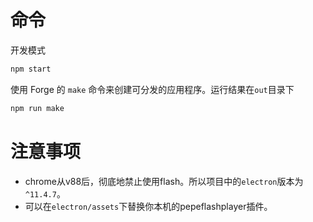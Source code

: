 # 命令
开发模式
``` bash
npm start
```

使用 Forge 的 `make` 命令来创建可分发的应用程序。运行结果在`out`目录下
``` bash
npm run make
```

# 注意事项
 - chrome从v88后，彻底地禁止使用flash。所以项目中的`electron`版本为`^11.4.7`。
 - 可以在`electron/assets`下替换你本机的pepeflashplayer插件。